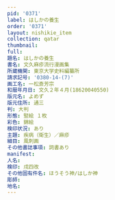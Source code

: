 ```yaml
---
pid: '0371'
label: はしかの養生
order: '0371'
layout: nishikie_item
collection: qatar
thumbnail: 
full: 
題名: はしかの養生
書名: 文久麻疹流行漫画集
所蔵機関: 東京大学史料編纂所
請求記号: '0380-14-(7)'
画工名: 一松斎芳宗
和暦年月日: 文久２年４月(18620040550)
版元名: よめず
版元住所: 通三
判: 大判
形態: 竪絵 １枚
彩色: 錦絵
検印状況: あり
主題: 疾病（衛生）／麻疹
細目: 風刺画
その他書誌事項: 詞書あり
manifest: 
人名: 
検印: 戌四改
その他固有件名: ほうそう神/はしか神
彫師: 
地名: 
---
```

